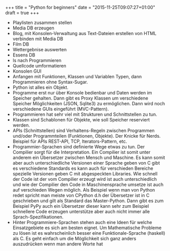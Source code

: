 +++
title = "Python for beginners"
date = "2015-11-25T09:07:27+01:00"
draft = true
+++

* Playlisten zusammen stellen
* Media DB erzeugen
* Blog, mit Konsolen-Verwaltung aus Text-Dateien erstellen von HTML verbinden mit Media DB
* Film DB
* Wettergebnise auswerten
* Essens DB
* ls nach Programmieren
* Quellcode umformatieren
* Konsolen GUI
* Anfangen mit Funktionen, Klassen und Variablen Typen, dann Programmieren ohne Syntax-Sugar.
* Python ist alles ein Objekt.
* Programme erst nur über Konsole bedienbar und Daten werden im Speicher gehalten. Dann gibt es Proxy Klassen um verschiedene Speicher Möglichkeiten (JSON, Sqlite3) zu ermöglichen. Dann wird noch verschiedene GUIs eingeführt (MVC-Pattern).
* Programmieren hat sehr viel mit Strukturen und Schnittstellen zu tun.
* Klassen sind Schablonen für Objekte, wie soll Speicher reserviert werden.
* APIs (Schnittstellen) sind Verhaltens-Regeln zwischen Programmen und/oder Programmteilen (Funktionen, Objekte). Der Knicke für Nerds. Beispiel für APIs REST-API, TCP, Iterators-Pattern, etc.
* Programmier-Sprachen sind definierte Wege etwas zu tun. Der Compilier sorgt für die Interpretation. Ein Compilier ist somit unter anderem ein Übersetzer zwischen Mensch und Maschine. Es kann somit aber auch unterschiedliche Versionen einer Sprache geben von C gibt es verschiedene Standards es kann auch für verschieden Bereiche spezielle Versionen geben C mit abgespeckten Libraries. Wie schnell der Code ist der vom Compilier erzeugt wird ist auch unterschiedlich und wie der Compilier den Code in Maschinensprache umsetze ist auch auf verschieden Wegen möglich. Als Beispiel wenn man von Python redet spricht man meiste von CPython d.h der Übersetzer ist in C geschrieben und gilt als Standard das Master-Python. Dann gibt es zum Beispiel PyPy auch ein Übersetzer dieser kann sehr zum Beispiel schnellere Code erzeugen unterstütze aber auch nicht immer alle Sprach-Spezifikationen.
* Hinter Programmiere-Sprachen stehen auch eine Ideen für welche Einsatzgebiete es sich am besten eignet. Um Mathematische Probleme zu lösen ist es wahrscheinlich besser eine Funktionale-Sprache (haskell) als C.
Es geht einfach um die Möglichkeit sich ganz anders auszudrücken wenn man andere Worte hat 

